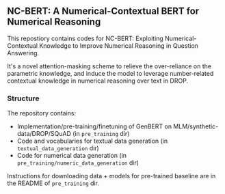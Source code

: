 ## NC-BERT: A Numerical-Contextual BERT for Numerical Reasoning

This repostiory contains codes for NC-BERT: Exploiting Numerical-Contextual Knowledge to Improve Numerical Reasoning in Question Answering.

It's a novel attention-masking scheme to relieve the over-reliance on the parametric knowledge, and induce the model to leverage number-related contextual knowledge in numerical reasoning over text in DROP.


### Structure
The repository contains:
* Implementation/pre-training/finetuning of GenBERT on MLM/synthetic-data/DROP/SQuAD (in `pre_training` dir)
* Code and vocabularies for textual data generation (in `textual_data_generation` dir)
* Code for numerical data generation (in `pre_training/numeric_data_generation` dir)   

Instructions for downloading data + models for pre-trained baseline are in the README of `pre_training` dir.
